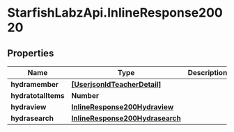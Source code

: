# StarfishLabzApi.InlineResponse20020

## Properties
Name | Type | Description | Notes
------------ | ------------- | ------------- | -------------
**hydramember** | [**[UserjsonldTeacherDetail]**](UserjsonldTeacherDetail.md) |  | 
**hydratotalItems** | **Number** |  | [optional] 
**hydraview** | [**InlineResponse200Hydraview**](InlineResponse200Hydraview.md) |  | [optional] 
**hydrasearch** | [**InlineResponse200Hydrasearch**](InlineResponse200Hydrasearch.md) |  | [optional] 
